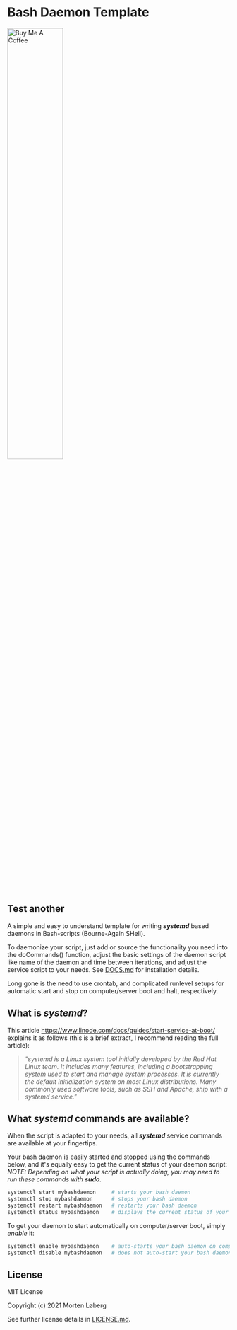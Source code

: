 # Bash Daemon Template

<a href="https://www.buymeacoffee.com/mortenloberg" target="_blank"><img src="https://cdn.buymeacoffee.com/buttons/v2/default-yellow.png" alt="Buy Me A Coffee" height="50%" width="50%"></a>

## Test another

<script type="text/javascript" src="https://cdnjs.buymeacoffee.com/1.0.0/button.prod.min.js" data-name="bmc-button" data-slug="mortenloberg" data-color="#FFDD00" data-emoji="" data-font="Cookie" data-text="Buy me a coffee" data-outline-color="#000000" data-font-color="#000000" data-coffee-color="#ffffff" ></script>

A simple and easy to understand template for writing ***systemd*** based daemons in Bash-scripts (Bourne-Again SHell).

To daemonize your script, just add or source the functionality you need into the doCommands() function, adjust the basic settings of the daemon script like name of the daemon and time between iterations, and adjust the service script to your needs. See [DOCS.md](https://github.com/MortenLoberg/BashDaemonTemplate/blob/master/DOCS.md) for installation details.

Long gone is the need to use crontab, and complicated runlevel setups for automatic start and stop on computer/server boot and halt, respectively.

## What is *systemd*?

This article <https://www.linode.com/docs/guides/start-service-at-boot/> explains it as follows (this is a brief extract, I recommend reading the full article):
> *"systemd is a Linux system tool initially developed by the Red Hat Linux team. It includes many features, including a bootstrapping system used to start and manage system processes. It is currently the default initialization system on most Linux distributions. Many commonly used software tools, such as SSH and Apache, ship with a systemd service."*

## What *systemd* commands are available?

When the script is adapted to your needs, all ***systemd*** service commands are available at your fingertips.

Your bash daemon is easily started and stopped using the commands below, and it's equally easy to get the current status of your daemon script:  
*NOTE: Depending on what your script is actually doing, you may need to run these commands with **sudo**.*

```bash
systemctl start mybashdaemon     # starts your bash daemon
systemctl stop mybashdaemon      # stops your bash daemon
systemctl restart mybashdaemon   # restarts your bash daemon
systemctl status mybashdaemon    # displays the current status of your bash daemon
```

To get your daemon to start automatically on computer/server boot, simply *enable* it:

```bash
systemctl enable mybashdaemon    # auto-starts your bash daemon on computer/server boot
systemctl disable mybashdaemon   # does not auto-start your bash daemon on computer/server boot
```

## License

MIT License

Copyright (c) 2021 Morten Løberg

See further license details in [LICENSE.md](https://github.com/MortenLoberg/BashDaemonTemplate/blob/master/LICENSE.md).
